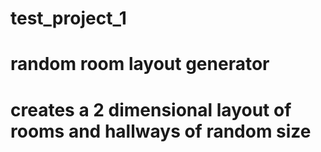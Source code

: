 # test_project_1

# random room layout generator
# creates a 2 dimensional layout of rooms and hallways of random size
